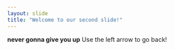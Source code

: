 ```yaml
---
layout: slide
title: "Welcome to our second slide!"
---
```

**never gonna give you up**
Use the left arrow to go back!
